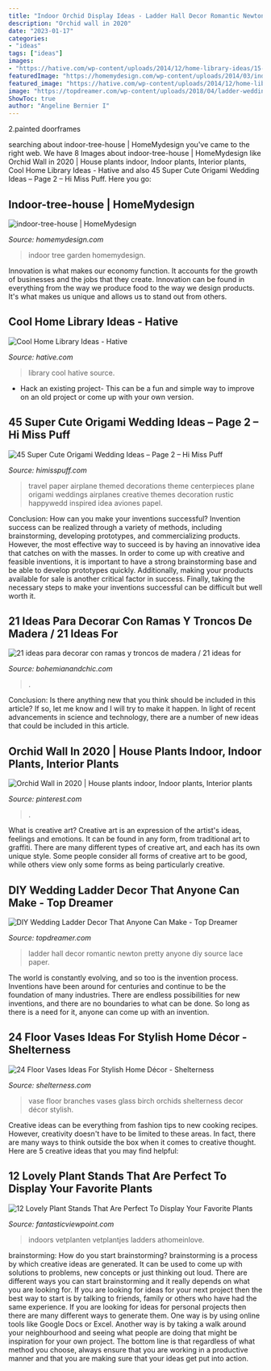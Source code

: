 ```yaml
---
title: "Indoor Orchid Display Ideas - Ladder Hall Decor Romantic Newton Pretty Anyone Diy Source Lace Paper"
description: "Orchid wall in 2020"
date: "2023-01-17"
categories:
- "ideas"
tags: ["ideas"]
images:
- "https://hative.com/wp-content/uploads/2014/12/home-library-ideas/15-cool-home-library-ideas.jpg"
featuredImage: "https://homemydesign.com/wp-content/uploads/2014/03/indoor-tree-house.jpg"
featured_image: "https://hative.com/wp-content/uploads/2014/12/home-library-ideas/15-cool-home-library-ideas.jpg"
image: "https://topdreamer.com/wp-content/uploads/2018/04/ladder-wedding-ideas-9-.jpg"
ShowToc: true
author: "Angeline Bernier I"
---
```



2.painted doorframes

	

		
searching about indoor-tree-house | HomeMydesign you've came to the right web. We have 8 Images about indoor-tree-house | HomeMydesign like Orchid Wall in 2020 | House plants indoor, Indoor plants, Interior plants, Cool Home Library Ideas - Hative and also 45 Super Cute Origami Wedding Ideas – Page 2 – Hi Miss Puff. Here you go:
		
    
## Indoor-tree-house | HomeMydesign

<img loading=lazy src="https://homemydesign.com/wp-content/uploads/2014/03/indoor-tree-house.jpg" onerror="this.onerror=null;this.src='https://tse2.mm.bing.net/th?id=OIP.kh8k_tirGePAe2zfRH_5xgHaJQ&amp;pid=15.1';" alt="indoor-tree-house | HomeMydesign">

_Source: homemydesign.com_

>indoor tree garden homemydesign. 

	

Innovation is what makes our economy function. It accounts for the growth of businesses and the jobs that they create. Innovation can be found in everything from the way we produce food to the way we design products. It's what makes us unique and allows us to stand out from others.

    
## Cool Home Library Ideas - Hative

<img loading=lazy src="https://hative.com/wp-content/uploads/2014/12/home-library-ideas/15-cool-home-library-ideas.jpg" onerror="this.onerror=null;this.src='https://tse3.mm.bing.net/th?id=OIP.n6K2DWrmyM4JWNP4minUXwHaHz&amp;pid=15.1';" alt="Cool Home Library Ideas - Hative">

_Source: hative.com_

>library cool hative source. 

	

- Hack an existing project- This can be a fun and simple way to improve on an old project or come up with your own version.

    
## 45 Super Cute Origami Wedding Ideas – Page 2 – Hi Miss Puff

<img loading=lazy src="http://www.himisspuff.com/wp-content/uploads/2016/09/airplane-decorations-for-wedding.jpg" onerror="this.onerror=null;this.src='https://tse2.mm.bing.net/th?id=OIP.kAYbWj2LmKE-btqzLz6LKgHaLH&amp;pid=15.1';" alt="45 Super Cute Origami Wedding Ideas – Page 2 – Hi Miss Puff">

_Source: himisspuff.com_

>travel paper airplane themed decorations theme centerpieces plane origami weddings airplanes creative themes decoration rustic happywedd inspired idea aviones papel. 

	

Conclusion: How can you make your inventions successful?
Invention success can be realized through a variety of methods, including brainstorming, developing prototypes, and commercializing products. However, the most effective way to succeed is by having an innovative idea that catches on with the masses. In order to come up with creative and feasible inventions, it is important to have a strong brainstorming base and be able to develop prototypes quickly. Additionally, making your products available for sale is another critical factor in success. Finally, taking the necessary steps to make your inventions successful can be difficult but well worth it.

    
## 21 Ideas Para Decorar Con Ramas Y Troncos De Madera / 21 Ideas For

<img loading=lazy src="http://www.bohemianandchic.com/sites/default/files/ae6c9bc0d3eab50f36b72fecaef31aee.jpg" onerror="this.onerror=null;this.src='https://tse2.mm.bing.net/th?id=OIP.R2u23ypITzMwx8J8R_-f-AHaJ4&amp;pid=15.1';" alt="21 ideas para decorar con ramas y troncos de madera / 21 ideas for">

_Source: bohemianandchic.com_

>. 

	

Conclusion: Is there anything new that you think should be included in this article? If so, let me know and I will try to make it happen.
In light of recent advancements in science and technology, there are a number of new ideas that could be included in this article.

    
## Orchid Wall In 2020 | House Plants Indoor, Indoor Plants, Interior Plants

<img loading=lazy src="https://i.pinimg.com/736x/91/31/99/91319937f01b5e54068135930b4da468.jpg" onerror="this.onerror=null;this.src='https://tse4.mm.bing.net/th?id=OIP.ofzscF6OI-kYlB0Aljc_JwHaJ3&amp;pid=15.1';" alt="Orchid Wall in 2020 | House plants indoor, Indoor plants, Interior plants">

_Source: pinterest.com_

>. 

	

What is creative art?
Creative art is an expression of the artist's ideas, feelings and emotions. It can be found in any form, from traditional art to graffiti. There are many different types of creative art, and each has its own unique style. Some people consider all forms of creative art to be good, while others view only some forms as being particularly creative.

    
## DIY Wedding Ladder Decor That Anyone Can Make - Top Dreamer

<img loading=lazy src="https://topdreamer.com/wp-content/uploads/2018/04/ladder-wedding-ideas-9-.jpg" onerror="this.onerror=null;this.src='https://tse3.mm.bing.net/th?id=OIP.lNt8MmjkzCLcicebM6bjJAHaLH&amp;pid=15.1';" alt="DIY Wedding Ladder Decor That Anyone Can Make - Top Dreamer">

_Source: topdreamer.com_

>ladder hall decor romantic newton pretty anyone diy source lace paper. 

	

The world is constantly evolving, and so too is the invention process. Inventions have been around for centuries and continue to be the foundation of many industries. There are endless possibilities for new inventions, and there are no boundaries to what can be done. So long as there is a need for it, anyone can come up with an invention.

    
## 24 Floor Vases Ideas For Stylish Home Décor - Shelterness

<img loading=lazy src="https://i.shelterness.com/2016/12/03-glass-vase-with-birch-branches-and-orchids.jpg" onerror="this.onerror=null;this.src='https://tse2.mm.bing.net/th?id=OIP.pYZoaCAbNKF86BU16ggkQgHaJ4&amp;pid=15.1';" alt="24 Floor Vases Ideas For Stylish Home Décor - Shelterness">

_Source: shelterness.com_

>vase floor branches vases glass birch orchids shelterness decor décor stylish. 

	

Creative ideas can be everything from fashion tips to new cooking recipes. However, creativity doesn't have to be limited to these areas. In fact, there are many ways to think outside the box when it comes to creative thought. Here are 5 creative ideas that you may find helpful:

    
## 12 Lovely Plant Stands That Are Perfect To Display Your Favorite Plants

<img loading=lazy src="http://www.fantasticviewpoint.com/wp-content/uploads/2016/02/use-a-ladder-as-a-plant-stand.jpg" onerror="this.onerror=null;this.src='https://tse1.mm.bing.net/th?id=OIP.Ar2QVeHP1Lc5h5k7cXJnBQHaLH&amp;pid=15.1';" alt="12 Lovely Plant Stands That Are Perfect To Display Your Favorite Plants">

_Source: fantasticviewpoint.com_

>indoors vetplanten vetplantjes ladders athomeinlove. 

	

brainstorming: How do you start brainstorming?
brainstorming is a process by which creative ideas are generated. It can be used to come up with solutions to problems, new concepts or just thinking out loud. There are different ways you can start brainstorming and it really depends on what you are looking for. If you are looking for ideas for your next project then the best way to start is by talking to friends, family or others who have had the same experience. If you are looking for ideas for personal projects then there are many different ways to generate them. One way is by using online tools like Google Docs or Excel. Another way is by taking a walk around your neighbourhood and seeing what people are doing that might be inspiration for your own project. The bottom line is that regardless of what method you choose, always ensure that you are working in a productive manner and that you are making sure that your ideas get put into action.

